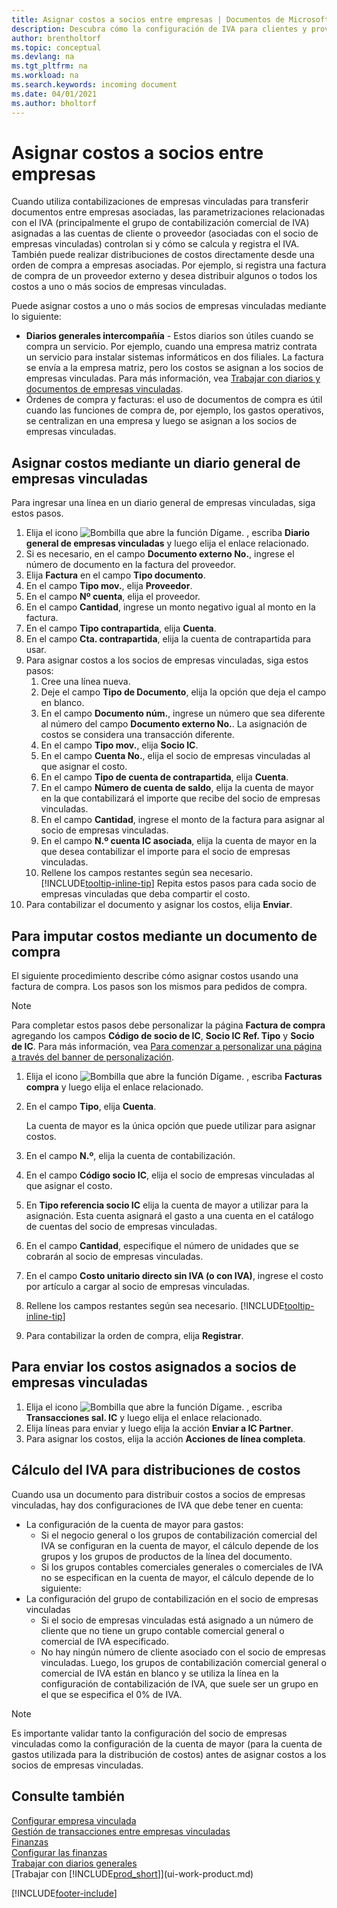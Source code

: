 ```yaml
---
title: Asignar costos a socios entre empresas | Documentos de Microsoft
description: Descubra cómo la configuración de IVA para clientes y proveedores controla si se calcula el IVA y cómo.
author: brentholtorf
ms.topic: conceptual
ms.devlang: na
ms.tgt_pltfrm: na
ms.workload: na
ms.search.keywords: incoming document
ms.date: 04/01/2021
ms.author: bholtorf
---
```

# <a name="allocate-costs-to-intercompany-partners"></a>Asignar costos a socios entre empresas
Cuando utiliza contabilizaciones de empresas vinculadas para transferir documentos entre empresas asociadas, las parametrizaciones relacionadas con el IVA (principalmente el grupo de contabilización comercial de IVA) asignadas a las cuentas de cliente o proveedor (asociadas con el socio de empresas vinculadas) controlan si y cómo se calcula y registra el IVA. También puede realizar distribuciones de costos directamente desde una orden de compra a empresas asociadas. Por ejemplo, si registra una factura de compra de un proveedor externo y desea distribuir algunos o todos los costos a uno o más socios de empresas vinculadas.

Puede asignar costos a uno o más socios de empresas vinculadas mediante lo siguiente:

* **Diarios generales intercompañía** - Estos diarios son útiles cuando se compra un servicio. Por ejemplo, cuando una empresa matriz contrata un servicio para instalar sistemas informáticos en dos filiales. La factura se envía a la empresa matriz, pero los costos se asignan a los socios de empresas vinculadas. Para más información, vea [Trabajar con diarios y documentos de empresas vinculadas](intercompany-how-work-documents-journals.md).
* Órdenes de compra y facturas: el uso de documentos de compra es útil cuando las funciones de compra de, por ejemplo, los gastos operativos, se centralizan en una empresa y luego se asignan a los socios de empresas vinculadas.

## <a name="to-allocate-costs-using-an-intercompany-general-journal"></a>Asignar costos mediante un diario general de empresas vinculadas
Para ingresar una línea en un diario general de empresas vinculadas, siga estos pasos. 

1. Elija el icono ![Bombilla que abre la función Dígame.](media/ui-search/search_small.png "Dígame qué desea hacer") , escriba **Diario general de empresas vinculadas** y luego elija el enlace relacionado.
2. Si es necesario, en el campo **Documento externo No.**, ingrese el número de documento en la factura del proveedor.
3. Elija **Factura** en el campo **Tipo documento**.
4. En el campo **Tipo mov.**, elija **Proveedor**.
5. En el campo **Nº cuenta**, elija el proveedor.
6. En el campo **Cantidad**, ingrese un monto negativo igual al monto en la factura.
7. En el campo **Tipo contrapartida**, elija **Cuenta**.
8. En el campo **Cta. contrapartida**, elija la cuenta de contrapartida para usar.
9. Para asignar costos a los socios de empresas vinculadas, siga estos pasos:
   1. Cree una línea nueva.
   2. Deje el campo **Tipo de Documento**, elija la opción que deja el campo en blanco.
   3. En el campo **Documento núm.**, ingrese un número que sea diferente al número del campo **Documento externo No.**. La asignación de costos se considera una transacción diferente.
   4. En el campo **Tipo mov.**, elija **Socio IC**.
   5. En el campo **Cuenta No.**, elija el socio de empresas vinculadas al que asignar el costo.
   6. En el campo **Tipo de cuenta de contrapartida**, elija **Cuenta**.
   7. En el campo **Número de cuenta de saldo**, elija la cuenta de mayor en la que contabilizará el importe que recibe del socio de empresas vinculadas.
   1. En el campo **Cantidad**, ingrese el monto de la factura para asignar al socio de empresas vinculadas.
   1. En el campo **N.º cuenta IC asociada**, elija la cuenta de mayor en la que desea contabilizar el importe para el socio de empresas vinculadas. 
   1. Rellene los campos restantes según sea necesario. [!INCLUDE[tooltip-inline-tip](includes/tooltip-inline-tip_md.md)] Repita estos pasos para cada socio de empresas vinculadas que deba compartir el costo.
1. Para contabilizar el documento y asignar los costos, elija **Enviar**.  

## <a name="to-allocate-costs-using-a-purchase-document"></a>Para imputar costos mediante un documento de compra
El siguiente procedimiento describe cómo asignar costos usando una factura de compra. Los pasos son los mismos para pedidos de compra.

> [!NOTE]
> Para completar estos pasos debe personalizar la página **Factura de compra** agregando los campos **Código de socio de IC**, **Socio IC Ref. Tipo** y **Socio de IC**. Para más información, vea [Para comenzar a personalizar una página a través del banner de personalización](ui-personalization-user.md#to-start-personalizing-a-page-through-the-personalizing-banner).

1. Elija el icono ![Bombilla que abre la función Dígame.](media/ui-search/search_small.png "Dígame qué desea hacer") , escriba **Facturas compra** y luego elija el enlace relacionado.
2. En el campo **Tipo**, elija **Cuenta**.
   
   La cuenta de mayor es la única opción que puede utilizar para asignar costos.  
1. En el campo **N.º**, elija la cuenta de contabilización.
1. En el campo **Código socio IC**, elija el socio de empresas vinculadas al que asignar el costo.
1. En **Tipo referencia socio IC** elija la cuenta de mayor a utilizar para la asignación. Esta cuenta asignará el gasto a una cuenta en el catálogo de cuentas del socio de empresas vinculadas.
1. En el campo **Cantidad**, especifique el número de unidades que se cobrarán al socio de empresas vinculadas.
1. En el campo **Costo unitario directo sin IVA (o con IVA)**, ingrese el costo por artículo a cargar al socio de empresas vinculadas.
1. Rellene los campos restantes según sea necesario. [!INCLUDE[tooltip-inline-tip](includes/tooltip-inline-tip_md.md)] 
1. Para contabilizar la orden de compra, elija **Registrar**.

## <a name="to-send-the-allocated-costs-to-intercompany-partners"></a>Para enviar los costos asignados a socios de empresas vinculadas
1. Elija el icono ![Bombilla que abre la función Dígame.](media/ui-search/search_small.png "Dígame qué desea hacer") , escriba **Transacciones sal. IC** y luego elija el enlace relacionado.
2. Elija líneas para enviar y luego elija la acción **Enviar a IC Partner**. 
3. Para asignar los costos, elija la acción **Acciones de línea completa**.

## <a name="calculating-vat-for-cost-distributions"></a>Cálculo del IVA para distribuciones de costos
Cuando usa un documento para distribuir costos a socios de empresas vinculadas, hay dos configuraciones de IVA que debe tener en cuenta: 
* La configuración de la cuenta de mayor para gastos:
   * Si el negocio general o los grupos de contabilización comercial del IVA se configuran en la cuenta de mayor, el cálculo depende de los grupos y los grupos de productos de la línea del documento.
   * Si los grupos contables comerciales generales o comerciales de IVA no se especifican en la cuenta de mayor, el cálculo depende de lo siguiente:
* La configuración del grupo de contabilización en el socio de empresas vinculadas
   * Si el socio de empresas vinculadas está asignado a un número de cliente que no tiene un grupo contable comercial general o comercial de IVA especificado.
   * No hay ningún número de cliente asociado con el socio de empresas vinculadas. Luego, los grupos de contabilización comercial general o comercial de IVA están en blanco y se utiliza la línea en la configuración de contabilización de IVA, que suele ser un grupo en el que se especifica el 0% de IVA.

> [!NOTE]
> Es importante validar tanto la configuración del socio de empresas vinculadas como la configuración de la cuenta de mayor (para la cuenta de gastos utilizada para la distribución de costos) antes de asignar costos a los socios de empresas vinculadas.

## <a name="see-also"></a>Consulte también
[Configurar empresa vinculada](intercompany-how-setup.md)  
[Gestión de transacciones entre empresas vinculadas](intercompany-manage.md)  
[Finanzas](finance.md)  
[Configurar las finanzas](finance-setup-finance.md)  
[Trabajar con diarios generales](ui-work-general-journals.md)  
[Trabajar con [!INCLUDE[prod_short](includes/prod_short.md)]](ui-work-product.md)

[!INCLUDE[footer-include](includes/footer-banner.md)]
